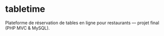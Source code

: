 # tabletime
Plateforme de réservation de tables en ligne pour restaurants — projet final (PHP MVC &amp; MySQL).
